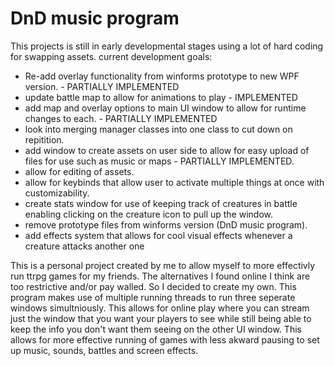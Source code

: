 # DnD music program

This projects is still in early developmental stages using a lot of hard coding for swapping assets.
current development goals:
  * Re-add overlay functionality from winforms prototype to new WPF version. - PARTIALLY IMPLEMENTED
  * update battle map to allow for animations to play - IMPLEMENTED
  * add map and overlay options to main UI window to allow for runtime changes to each. - PARTIALLY IMPLEMENTED
  * look into merging manager classes into one class to cut down on repitition.
  * add window to create assets on user side to allow for easy upload of files for use such as music or maps - PARTIALLY IMPLEMENTED.
  * allow for editing of assets.
  * allow for keybinds that allow user to activate multiple things at once with customizability.
  * create stats window for use of keeping track of creatures in battle enabling clicking on the creature icon to pull up the window.
  * remove prototype files from winforms version (DnD music program).
  * add effects system that allows for cool visual effects whenever a creature attacks another one

This is a personal project created by me to allow myself to more effectivly run ttrpg games for my friends. The alternatives I found online I think are too restrictive and/or pay walled. So I decided to create my own. This program makes use of multiple running threads to run three seperate windows simultniously. This allows for online play where you can stream just the window that you want your players to see while still being able to keep the info you don't want them seeing on the other UI window. This allows for more effective running of games with less akward pausing to set up music, sounds, battles and screen effects.
